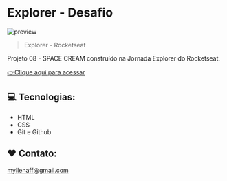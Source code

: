 # Explorer - Desafio

![preview](.github/preview.gif)

> Explorer - Rocketseat

Projeto 08 - SPACE CREAM construído na Jornada Explorer do Rocketseat.

[👉Clique aqui para acessar](https://myllenaff.github.io/Projeto08_SpaceCream/)

## 💻 Tecnologias:

- HTML
- CSS
- Git e Github

## ❤ Contato:

myllenaff@gmail.com
